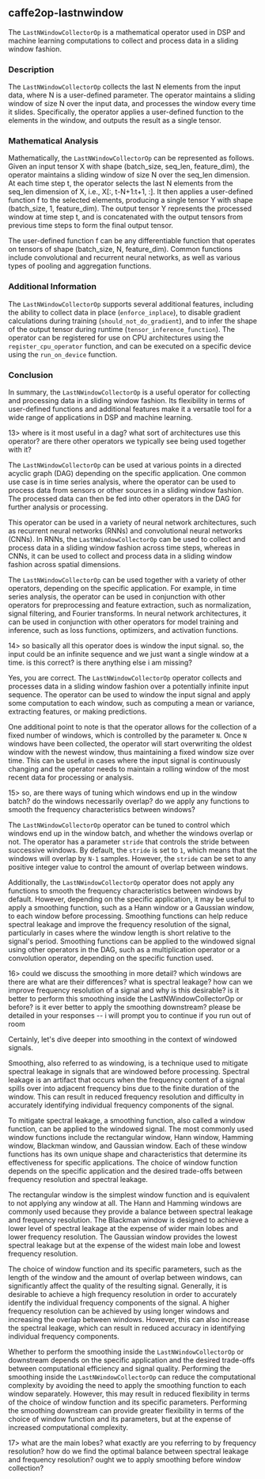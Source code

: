 ## caffe2op-lastnwindow

The `LastNWindowCollectorOp` is a mathematical
operator used in DSP and machine learning
computations to collect and process data in
a sliding window fashion.

### Description

The `LastNWindowCollectorOp` collects the last
N elements from the input data, where N is
a user-defined parameter. The operator maintains
a sliding window of size N over the input data,
and processes the window every time it
slides. Specifically, the operator applies
a user-defined function to the elements in the
window, and outputs the result as a single tensor.

### Mathematical Analysis

Mathematically, the `LastNWindowCollectorOp` can
be represented as follows. Given an input tensor
X with shape (batch_size, seq_len, feature_dim),
the operator maintains a sliding window of size
N over the seq_len dimension. At each time step t,
the operator selects the last N elements from the
seq_len dimension of X, i.e., X[:, t-N+1:t+1,
:]. It then applies a user-defined function f to
the selected elements, producing a single tensor
Y with shape (batch_size, 1, feature_dim). The
output tensor Y represents the processed window at
time step t, and is concatenated with the output
tensors from previous time steps to form the final
output tensor.

The user-defined function f can be any
differentiable function that operates on tensors
of shape (batch_size, N, feature_dim). Common
functions include convolutional and recurrent
neural networks, as well as various types of
pooling and aggregation functions.

### Additional Information

The `LastNWindowCollectorOp` supports several
additional features, including the ability to
collect data in place (`enforce_inplace`), to
disable gradient calculations during training
(`should_not_do_gradient`), and to infer the shape
of the output tensor during runtime
(`tensor_inference_function`). The operator can be
registered for use on CPU architectures using the
`register_cpu_operator` function, and can be
executed on a specific device using the
`run_on_device` function.

### Conclusion

In summary, the `LastNWindowCollectorOp` is
a useful operator for collecting and processing
data in a sliding window fashion. Its flexibility
in terms of user-defined functions and additional
features make it a versatile tool for a wide range
of applications in DSP and machine learning.

13> where is it most useful in a dag? what sort of
architectures use this operator? are there other
operators we typically see being used together
with it?

The `LastNWindowCollectorOp` can be used at
various points in a directed acyclic graph (DAG)
depending on the specific application. One common
use case is in time series analysis, where the
operator can be used to process data from sensors
or other sources in a sliding window fashion. The
processed data can then be fed into other
operators in the DAG for further analysis or
processing.

This operator can be used in a variety of neural
network architectures, such as recurrent neural
networks (RNNs) and convolutional neural networks
(CNNs). In RNNs, the `LastNWindowCollectorOp` can
be used to collect and process data in a sliding
window fashion across time steps, whereas in CNNs,
it can be used to collect and process data in
a sliding window fashion across spatial
dimensions.

The `LastNWindowCollectorOp` can be used together
with a variety of other operators, depending on
the specific application. For example, in time
series analysis, the operator can be used in
conjunction with other operators for preprocessing
and feature extraction, such as normalization,
signal filtering, and Fourier transforms. In
neural network architectures, it can be used in
conjunction with other operators for model
training and inference, such as loss functions,
optimizers, and activation functions.

14> so basically all this operator does is window
the input signal.  so, the input could be an
infinite sequence and we just want a single window
at a time.  is this correct? is there anything
else i am missing?

Yes, you are correct. The `LastNWindowCollectorOp`
operator collects and processes data in a sliding
window fashion over a potentially infinite input
sequence. The operator can be used to window the
input signal and apply some computation to each
window, such as computing a mean or variance,
extracting features, or making predictions.

One additional point to note is that the operator
allows for the collection of a fixed number of
windows, which is controlled by the parameter
`N`. Once `N` windows have been collected, the
operator will start overwriting the oldest window
with the newest window, thus maintaining a fixed
window size over time. This can be useful in cases
where the input signal is continuously changing
and the operator needs to maintain a rolling
window of the most recent data for processing or
analysis.

15> so, are there ways of tuning which windows end
up in the window batch? do the windows necessarily
overlap? do we apply any functions to smooth the
frequency characteristics between windows?

The `LastNWindowCollectorOp` operator can be tuned
to control which windows end up in the window
batch, and whether the windows overlap or not. The
operator has a parameter `stride` that controls
the stride between successive windows. By default,
the `stride` is set to `1`, which means that the
windows will overlap by `N-1` samples. However,
the `stride` can be set to any positive integer
value to control the amount of overlap between
windows.

Additionally, the `LastNWindowCollectorOp`
operator does not apply any functions to smooth
the frequency characteristics between windows by
default. However, depending on the specific
application, it may be useful to apply a smoothing
function, such as a Hann window or a Gaussian
window, to each window before
processing. Smoothing functions can help reduce
spectral leakage and improve the frequency
resolution of the signal, particularly in cases
where the window length is short relative to the
signal's period. Smoothing functions can be
applied to the windowed signal using other
operators in the DAG, such as a multiplication
operator or a convolution operator, depending on
the specific function used.

16> could we discuss the smoothing in more detail?
which windows are there are what are their
differences? what is spectral leakage? how can we
improve frequency resolution of a signal and why
is this desirable? is it better to perform this
smoothing inside the LastNWindowCollectorOp or
before? is it ever better to apply the smoothing
downstream? please be detailed in your responses
-- i will prompt you to continue if you run out of
room

Certainly, let's dive deeper into smoothing in the
context of windowed signals.

Smoothing, also referred to as windowing, is
a technique used to mitigate spectral leakage in
signals that are windowed before
processing. Spectral leakage is an artifact that
occurs when the frequency content of a signal
spills over into adjacent frequency bins due to
the finite duration of the window. This can result
in reduced frequency resolution and difficulty in
accurately identifying individual frequency
components of the signal.

To mitigate spectral leakage, a smoothing
function, also called a window function, can be
applied to the windowed signal. The most commonly
used window functions include the rectangular
window, Hann window, Hamming window, Blackman
window, and Gaussian window. Each of these window
functions has its own unique shape and
characteristics that determine its effectiveness
for specific applications. The choice of window
function depends on the specific application and
the desired trade-offs between frequency
resolution and spectral leakage.

The rectangular window is the simplest window
function and is equivalent to not applying any
window at all. The Hann and Hamming windows are
commonly used because they provide a balance
between spectral leakage and frequency
resolution. The Blackman window is designed to
achieve a lower level of spectral leakage at the
expense of wider main lobes and lower frequency
resolution. The Gaussian window provides the
lowest spectral leakage but at the expense of the
widest main lobe and lowest frequency resolution.

The choice of window function and its specific
parameters, such as the length of the window and
the amount of overlap between windows, can
significantly affect the quality of the resulting
signal. Generally, it is desirable to achieve
a high frequency resolution in order to accurately
identify the individual frequency components of
the signal. A higher frequency resolution can be
achieved by using longer windows and increasing
the overlap between windows. However, this can
also increase the spectral leakage, which can
result in reduced accuracy in identifying
individual frequency components.

Whether to perform the smoothing inside the
`LastNWindowCollectorOp` or downstream depends on
the specific application and the desired
trade-offs between computational efficiency and
signal quality. Performing the smoothing inside
the `LastNWindowCollectorOp` can reduce the
computational complexity by avoiding the need to
apply the smoothing function to each window
separately. However, this may result in reduced
flexibility in terms of the choice of window
function and its specific parameters. Performing
the smoothing downstream can provide greater
flexibility in terms of the choice of window
function and its parameters, but at the expense of
increased computational complexity.

17> what are the main lobes? what exactly are you
referring to by frequency resolution? how do we
find the optimal balance between spectral leakage
and frequency resolution? ought we to apply
smoothing before window collection?

